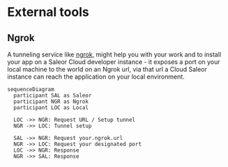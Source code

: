# External tools

## Ngrok

A tunneling service like [ngrok](https://ngrok.com/), might help you with your work and to install your app on a Saleor Cloud developer instance - it exposes a port on your local machine to the world on an Ngrok url, via that url a Cloud Saleor instance can reach the application on your local environment.

``` mermaid
sequenceDiagram
  participant SAL as Saleor
  participant NGR as Ngrok
  participant LOC as Local

  LOC ->> NGR: Request URL / Setup tunnel
  NGR ->> LOC: Tunnel setup

  SAL ->> NGR: Request your.ngrok.url
  NGR ->> LOC: Request your designated port
  LOC ->> NGR: Response
  NGR ->> SAL: Response
```
